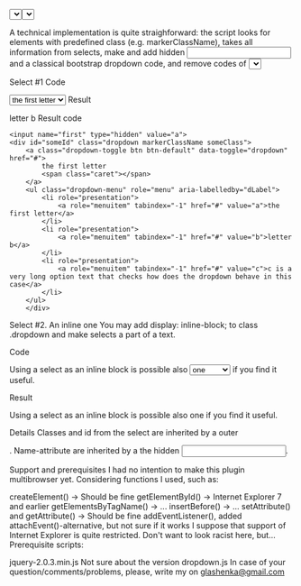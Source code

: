 <Select> → Bootstrap dropdown
A plugin(?) select-dropdown.js is a simple translation of a select-tag as a Bootstrap dropdown. You just need to call a selectToDropdown( markerClassName ) function, where is markerClassName is a preset class for selects you want to change. If markerClassName is not set, then all <select> tags are processed.

<script type="text/javascript">
    $(document).ready(function() {
        $('.dropdown-toggle').dropdown(); //dropdown-initialisation
        selectToDropdown('markerClassName'); //select-dropdown initialisation
    });
</script>
A technical implementation is quite straighforward: the script looks for elements with predefined class (e.g. markerClassName), takes all information from selects, make and add hidden <input> and a classical bootstrap dropdown code, and remove codes of <select>s.

Select #1
Code

<select class="markerClassName someClass" id="someId" name="first">
    <option value="a">the first letter</option>
    <option value="b" default>letter b</option>
    <option value="c">just c</option>
</select>
Result

letter b 
Result code

    <input name="first" type="hidden" value="a">
    <div id="someId" class="dropdown markerClassName someClass">
        <a class="dropdown-toggle btn btn-default" data-toggle="dropdown" href="#">
            the first letter 
            <span class="caret"></span>
        </a>
        <ul class="dropdown-menu" role="menu" aria-labelledby="dLabel">
            <li role="presentation">
                <a role="menuitem" tabindex="-1" href="#" value="a">the first letter</a>
            </li>
            <li role="presentation">
                <a role="menuitem" tabindex="-1" href="#" value="b">letter b</a>
            </li>
            <li role="presentation">
                <a role="menuitem" tabindex="-1" href="#" value="c">c is a very long option text that checks how does the dropdown behave in this case</a>
            </li>
        </ul>
        </div>
Select #2. An inline one
You may add display: inline-block; to class .dropdown and make selects a part of a text.

Code

<p>
    Using a select as an inline block is possible also
    <select class="markerClassName someAnotherClass" id="someAnotherId" name="second">
        <option value="1" default>one</option>
        <option value="2">two(2)</option>
        <option value="3">three - 3</option>
    </select>
    if you find it useful.
</p>
Result

Using a select as an inline block is possible also one  if you find it useful.

Details
Classes and id from the select are inherited by a outer <div>. Name-attribute are inherited by a the hidden <input>.

Support and prerequisites
I had no intention to make this plugin multibrowser yet. Considering functions I used, such as:

createElement() → Should be fine
getElementById() → Internet Explorer 7 and earlier
getElementsByTagName() → ...
insertBefore() → ...
setAttribute() and getAttribute() → Should be fine
addEventListener(), added attachEvent()-alternative, but not sure if it works
I suppose that support of Internet Explorer is quite restricted. Don't want to look racist here, but...
Prerequisite scripts:

jquery-2.0.3.min.js Not sure about the version
dropdown.js
In case of your question/comments/problems, please, write my on glashenka@gmail.com
